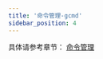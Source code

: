 ```yaml
---
title: '命令管理-gcmd'
sidebar_position: 4
---
```


具体请参考章节： [命令管理](output/goframe-v2.3-md/核心组件-重点/命令管理)